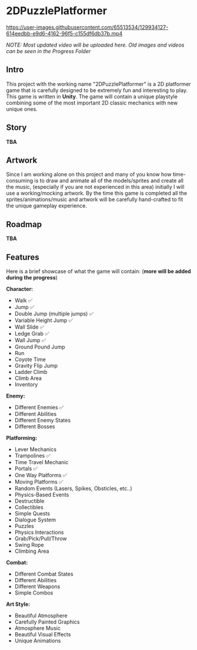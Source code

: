 # 2DPuzzlePlatformer

https://user-images.githubusercontent.com/65513534/129934127-614eedbb-e9d6-4162-96f5-c155df6db37b.mp4

*NOTE: Most updated video will be uploaded here. Old images and videos can be seen in the Progress Folder*

## Intro

This project with the working name "2DPuzzlePlatformer" is a 2D platformer game that is carefully designed to be extremely fun and interesting to play.
This game is written in **Unity**.
The game will contain a unique playstyle combining some of the most important 2D classic mechanics with new unique ones.

## Story

**TBA**

## Artwork

Since I am working alone on this project and many of you know how time-consuming is to draw and animate all of the models/sprites and create all the music, (especially if you are not experienced in this area) initially I will use a working/mocking artwork.
By the time this game is completed all the sprites/animations/music and artwork will be carefully hand-crafted to fit the unique gameplay experience.

## Roadmap

**TBA**

## Features

Here is a brief showcase of what the game will contain: (**more will be added during the progress**)

**Character:**

- Walk :white_check_mark:
- Jump :white_check_mark:
- Double Jump (multiple jumps) :white_check_mark:
- Variable Height Jump :white_check_mark:
- Wall Slide :white_check_mark:
- Ledge Grab :white_check_mark:
- Wall Jump :white_check_mark:
- Ground Pound Jump
- Run
- Coyote Time
- Gravity Flip Jump
- Ladder Climb
- Climb Area
- Inventory

**Enemy:**

- Different Enemies :white_check_mark:
- Different Abilities
- Different Enemy States
- Different Bosses

**Platforming:**

- Lever Mechanics
- Trampolines :white_check_mark:
- Time Travel Mechanic
- Portals :white_check_mark:
- One Way Platforms :white_check_mark:
- Moving Platforms :white_check_mark:
- Random Events (Lasers, Spikes, Obsticles, etc..)
- Physics-Based Events
- Destructible
- Collectibles
- Simple Quests
- Dialogue System
- Puzzles
- Physics Interactions
- Grab/Pick/Pull/Throw
- Swing Rope 
- Climbing Area

**Combat:**

- Different Combat States
- Different Abilities
- Different Weapons
- Simple Combos

**Art Style:**

- Beautiful Atmosphere
- Carefully Painted Graphics
- Atmosphere Music
- Beautiful Visual Effects
- Unique Animations




























